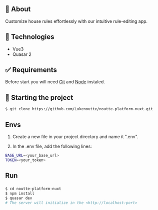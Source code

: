 ## 🎯 About

Customize house rules effortlessly with our intuitive rule-editing app.

## 🚀 Technologies

- Vue3
- Quasar 2

## ✅ Requirements

Before start you will need [Git](https://git-scm.com) and [Node](https://nodejs.org/en/) instaled.

## 🔌 Starting the project
```bash
$ git clone https://github.com/Lukenoutte/noutte-platform-nuxt.git
```

## Envs
1. Create a new file in your project directory and name it ".env". 

2. In the .env file, add the following lines:

```bash
BASE_URL=<your_base_url>
TOKEN=<your_token>
```
## Run
### 

```bash
$ cd noutte-platform-nuxt
$ npm install
$ quasar dev
# The server will initialize in the <http://localhost:port>
```

